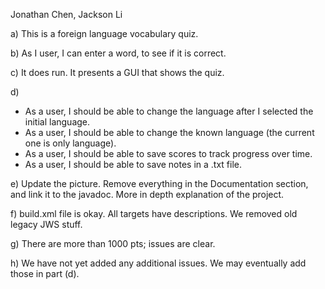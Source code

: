 Jonathan Chen, Jackson Li

a) This is a foreign language vocabulary quiz.

b) As I user, I can enter a word, to see if it is correct.

c) It does run. It presents a GUI that shows the quiz.

d)
   * As a user, I should be able to change the language after I selected the initial language.  
   * As a user, I should be able to change the known language (the current one is only language).  
   * As a user, I should be able to save scores to track progress over time.  
   * As a user, I should be able to save notes in a .txt file.
   
e) Update the picture. Remove everything in the Documentation section, and link it to the javadoc. More in depth explanation of the project.

f) build.xml file is okay. All targets have descriptions. We removed old legacy JWS stuff.

g) There are more than 1000 pts; issues are clear.

h) We have not yet added any additional issues. We may eventually add those in part (d).
